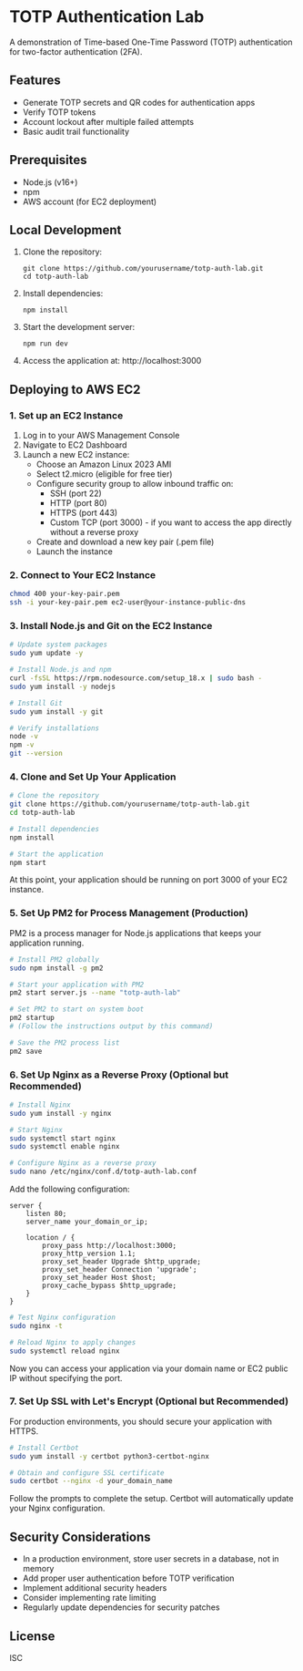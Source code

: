 # TOTP Authentication Lab

A demonstration of Time-based One-Time Password (TOTP) authentication for two-factor authentication (2FA).

## Features

- Generate TOTP secrets and QR codes for authentication apps
- Verify TOTP tokens
- Account lockout after multiple failed attempts
- Basic audit trail functionality

## Prerequisites

- Node.js (v16+)
- npm
- AWS account (for EC2 deployment)

## Local Development

1. Clone the repository:
   ```
   git clone https://github.com/yourusername/totp-auth-lab.git
   cd totp-auth-lab
   ```

2. Install dependencies:
   ```
   npm install
   ```

3. Start the development server:
   ```
   npm run dev
   ```

4. Access the application at: http://localhost:3000

## Deploying to AWS EC2

### 1. Set up an EC2 Instance

1. Log in to your AWS Management Console
2. Navigate to EC2 Dashboard
3. Launch a new EC2 instance:
   - Choose an Amazon Linux 2023 AMI
   - Select t2.micro (eligible for free tier)
   - Configure security group to allow inbound traffic on:
     - SSH (port 22)
     - HTTP (port 80)
     - HTTPS (port 443)
     - Custom TCP (port 3000) - if you want to access the app directly without a reverse proxy
   - Create and download a new key pair (.pem file)
   - Launch the instance

### 2. Connect to Your EC2 Instance

```bash
chmod 400 your-key-pair.pem
ssh -i your-key-pair.pem ec2-user@your-instance-public-dns
```

### 3. Install Node.js and Git on the EC2 Instance

```bash
# Update system packages
sudo yum update -y

# Install Node.js and npm
curl -fsSL https://rpm.nodesource.com/setup_18.x | sudo bash -
sudo yum install -y nodejs

# Install Git
sudo yum install -y git

# Verify installations
node -v
npm -v
git --version
```

### 4. Clone and Set Up Your Application

```bash
# Clone the repository
git clone https://github.com/yourusername/totp-auth-lab.git
cd totp-auth-lab

# Install dependencies
npm install

# Start the application
npm start
```

At this point, your application should be running on port 3000 of your EC2 instance.

### 5. Set Up PM2 for Process Management (Production)

PM2 is a process manager for Node.js applications that keeps your application running.

```bash
# Install PM2 globally
sudo npm install -g pm2

# Start your application with PM2
pm2 start server.js --name "totp-auth-lab"

# Set PM2 to start on system boot
pm2 startup
# (Follow the instructions output by this command)

# Save the PM2 process list
pm2 save
```

### 6. Set Up Nginx as a Reverse Proxy (Optional but Recommended)

```bash
# Install Nginx
sudo yum install -y nginx

# Start Nginx
sudo systemctl start nginx
sudo systemctl enable nginx

# Configure Nginx as a reverse proxy
sudo nano /etc/nginx/conf.d/totp-auth-lab.conf
```

Add the following configuration:

```
server {
    listen 80;
    server_name your_domain_or_ip;

    location / {
        proxy_pass http://localhost:3000;
        proxy_http_version 1.1;
        proxy_set_header Upgrade $http_upgrade;
        proxy_set_header Connection 'upgrade';
        proxy_set_header Host $host;
        proxy_cache_bypass $http_upgrade;
    }
}
```

```bash
# Test Nginx configuration
sudo nginx -t

# Reload Nginx to apply changes
sudo systemctl reload nginx
```

Now you can access your application via your domain name or EC2 public IP without specifying the port.

### 7. Set Up SSL with Let's Encrypt (Optional but Recommended)

For production environments, you should secure your application with HTTPS.

```bash
# Install Certbot
sudo yum install -y certbot python3-certbot-nginx

# Obtain and configure SSL certificate
sudo certbot --nginx -d your_domain_name
```

Follow the prompts to complete the setup. Certbot will automatically update your Nginx configuration.

## Security Considerations

- In a production environment, store user secrets in a database, not in memory
- Add proper user authentication before TOTP verification
- Implement additional security headers
- Consider implementing rate limiting
- Regularly update dependencies for security patches

## License

ISC